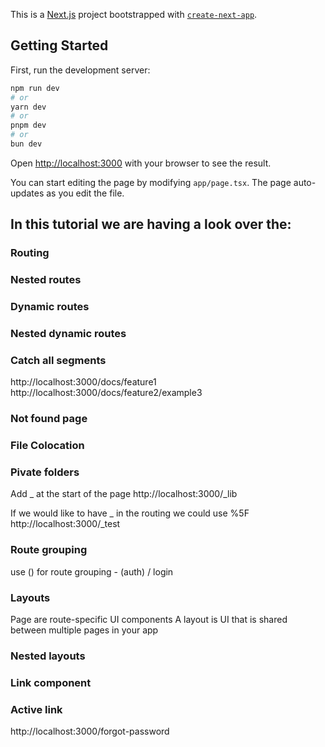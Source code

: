 This is a [Next.js](https://nextjs.org) project bootstrapped with [`create-next-app`](https://nextjs.org/docs/app/api-reference/cli/create-next-app).

## Getting Started

First, run the development server:

```bash
npm run dev
# or
yarn dev
# or
pnpm dev
# or
bun dev
```

Open [http://localhost:3000](http://localhost:3000) with your browser to see the result.

You can start editing the page by modifying `app/page.tsx`. The page auto-updates as you edit the file.

## In this tutorial we are having a look over the:

### Routing

### Nested routes

### Dynamic routes

### Nested dynamic routes

### Catch all segments

http://localhost:3000/docs/feature1
http://localhost:3000/docs/feature2/example3

### Not found page

### File Colocation

### Pivate folders

Add \_ at the start of the page
http://localhost:3000/\_lib

If we would like to have \_ in the routing we could use %5F
http://localhost:3000/\_test

### Route grouping

use () for route grouping - (auth) / login

### Layouts

Page are route-specific UI components
A layout is UI that is shared between multiple pages in your app

### Nested layouts

### Link component

### Active link

http://localhost:3000/forgot-password
